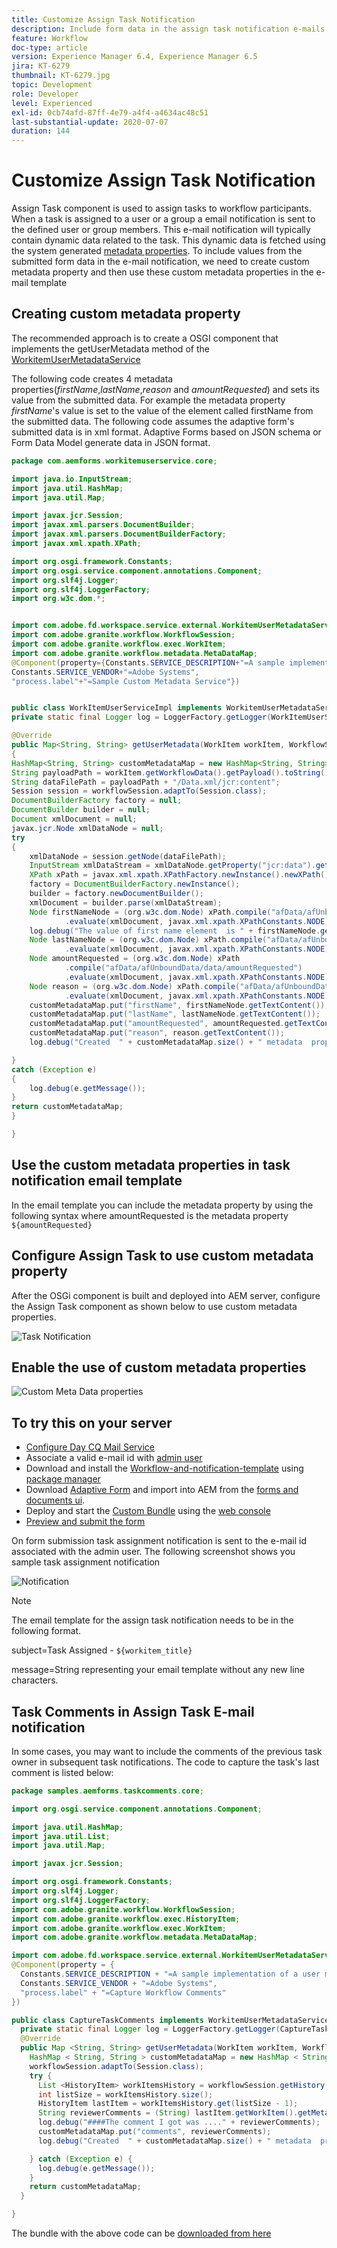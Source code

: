 ```yaml
---
title: Customize Assign Task Notification
description: Include form data in the assign task notification e-mails
feature: Workflow
doc-type: article
version: Experience Manager 6.4, Experience Manager 6.5
jira: KT-6279
thumbnail: KT-6279.jpg
topic: Development
role: Developer
level: Experienced
exl-id: 0cb74afd-87ff-4e79-a4f4-a4634ac48c51
last-substantial-update: 2020-07-07
duration: 144
---
```

# Customize Assign Task Notification

Assign Task component is used to assign tasks to workflow participants. When a task is assigned to a user or a group a email notification is sent to the defined user or group members.
This e-mail notification will typically contain dynamic data related to the task. This dynamic data is fetched using the system generated [metadata properties](https://experienceleague.adobe.com/docs/experience-manager-65/forms/publish-process-aem-forms/use-metadata-in-email-notifications.html#using-system-generated-metadata-in-an-email-notification).
To include values from the submitted form data in the e-mail notification, we need to create custom metadata property and then use these custom metadata properties in the e-mail template



## Creating custom metadata property

The recommended approach is to create a OSGI component that implements the getUserMetadata method of the [WorkitemUserMetadataService](https://helpx.adobe.com/experience-manager/6-5/forms/javadocs/com/adobe/fd/workspace/service/external/WorkitemUserMetadataService.html#getUserMetadataMap--)

The following code creates 4 metadata properties(_firstName_,_lastName_,_reason_ and _amountRequested_) and sets its value from the submitted data. For example the metadata property _firstName_'s value is set to the value of the element called firstName from the submitted data. The following code assumes the adaptive form's submitted data is in xml format. Adaptive Forms based on JSON schema or Form Data Model generate data in JSON format.


``` java
package com.aemforms.workitemuserservice.core;

import java.io.InputStream;
import java.util.HashMap;
import java.util.Map;

import javax.jcr.Session;
import javax.xml.parsers.DocumentBuilder;
import javax.xml.parsers.DocumentBuilderFactory;
import javax.xml.xpath.XPath;

import org.osgi.framework.Constants;
import org.osgi.service.component.annotations.Component;
import org.slf4j.Logger;
import org.slf4j.LoggerFactory;
import org.w3c.dom.*;


import com.adobe.fd.workspace.service.external.WorkitemUserMetadataService;
import com.adobe.granite.workflow.WorkflowSession;
import com.adobe.granite.workflow.exec.WorkItem;
import com.adobe.granite.workflow.metadata.MetaDataMap;
@Component(property={Constants.SERVICE_DESCRIPTION+"=A sample implementation of a user metadata service.",
Constants.SERVICE_VENDOR+"=Adobe Systems",
"process.label"+"=Sample Custom Metadata Service"})


public class WorkItemUserServiceImpl implements WorkitemUserMetadataService {
private static final Logger log = LoggerFactory.getLogger(WorkItemUserServiceImpl.class);

@Override
public Map<String, String> getUserMetadata(WorkItem workItem, WorkflowSession workflowSession,MetaDataMap metadataMap)
{
HashMap<String, String> customMetadataMap = new HashMap<String, String>();
String payloadPath = workItem.getWorkflowData().getPayload().toString();
String dataFilePath = payloadPath + "/Data.xml/jcr:content";
Session session = workflowSession.adaptTo(Session.class);
DocumentBuilderFactory factory = null;
DocumentBuilder builder = null;
Document xmlDocument = null;
javax.jcr.Node xmlDataNode = null;
try
{
    xmlDataNode = session.getNode(dataFilePath);
    InputStream xmlDataStream = xmlDataNode.getProperty("jcr:data").getBinary().getStream();
    XPath xPath = javax.xml.xpath.XPathFactory.newInstance().newXPath();
    factory = DocumentBuilderFactory.newInstance();
    builder = factory.newDocumentBuilder();
    xmlDocument = builder.parse(xmlDataStream);
    Node firstNameNode = (org.w3c.dom.Node) xPath.compile("afData/afUnboundData/data/firstName")
            .evaluate(xmlDocument, javax.xml.xpath.XPathConstants.NODE);
    log.debug("The value of first name element  is " + firstNameNode.getTextContent());
    Node lastNameNode = (org.w3c.dom.Node) xPath.compile("afData/afUnboundData/data/lastName")
            .evaluate(xmlDocument, javax.xml.xpath.XPathConstants.NODE);
    Node amountRequested = (org.w3c.dom.Node) xPath
            .compile("afData/afUnboundData/data/amountRequested")
            .evaluate(xmlDocument, javax.xml.xpath.XPathConstants.NODE);
    Node reason = (org.w3c.dom.Node) xPath.compile("afData/afUnboundData/data/reason")
            .evaluate(xmlDocument, javax.xml.xpath.XPathConstants.NODE);
    customMetadataMap.put("firstName", firstNameNode.getTextContent());
    customMetadataMap.put("lastName", lastNameNode.getTextContent());
    customMetadataMap.put("amountRequested", amountRequested.getTextContent());
    customMetadataMap.put("reason", reason.getTextContent());
    log.debug("Created  " + customMetadataMap.size() + " metadata  properties");

}
catch (Exception e)
{
    log.debug(e.getMessage());
}
return customMetadataMap;
}

}

```

## Use the custom metadata properties in task notification email template

In the email template you can include the metadata property by using the following syntax where amountRequested is the metadata property `${amountRequested}`

## Configure Assign Task to use custom metadata property

After the OSGi component is built and deployed into AEM server, configure the Assign Task component as shown below to use custom metadata properties.


![Task Notification](assets/task-notification.PNG)

## Enable the use of custom metadata properties

![Custom Meta Data properties](assets/custom-meta-data-properties.PNG)

## To try this on your server

* [Configure Day CQ Mail Service](https://experienceleague.adobe.com/docs/experience-manager-65/administering/operations/notification.html#configuring-the-mail-service)
* Associate a valid e-mail id with [admin user](http://localhost:4502/security/users.html)
* Download and install the [Workflow-and-notification-template](assets/workflow-and-task-notification-template.zip) using [package manager](http://localhost:4502/crx/packmgr/index.jsp)
* Download [Adaptive Form](assets/request-travel-authorization.zip) and import into AEM from the [forms and documents ui](http://localhost:4502/aem/forms.html/content/dam/formsanddocuments).
* Deploy and start the [Custom Bundle](assets/work-items-user-service-bundle.jar) using the [web console](http://localhost:4502/system/console/bundles)
* [Preview and submit the form](http://localhost:4502/content/dam/formsanddocuments/requestfortravelauhtorization/jcr:content?wcmmode=disabled)

On form submission task assignment notification is sent to the e-mail id associated with the admin user. The following screenshot shows you sample task assignment notification

![Notification](assets/task-nitification-email.png)

>[!NOTE]
>The email template for the assign task notification needs to be in the following format.
>
> subject=Task Assigned - `${workitem_title}`
>
> message=String representing your email template without any new line characters.

## Task Comments in Assign Task E-mail notification

In some cases, you may want to include the comments of the previous task owner in subsequent task notifications. The code to capture the task's last comment is listed below:

```java
package samples.aemforms.taskcomments.core;

import org.osgi.service.component.annotations.Component;

import java.util.HashMap;
import java.util.List;
import java.util.Map;

import javax.jcr.Session;

import org.osgi.framework.Constants;
import org.slf4j.Logger;
import org.slf4j.LoggerFactory;
import com.adobe.granite.workflow.WorkflowSession;
import com.adobe.granite.workflow.exec.HistoryItem;
import com.adobe.granite.workflow.exec.WorkItem;
import com.adobe.granite.workflow.metadata.MetaDataMap;

import com.adobe.fd.workspace.service.external.WorkitemUserMetadataService;
@Component(property = {
  Constants.SERVICE_DESCRIPTION + "=A sample implementation of a user metadata service.",
  Constants.SERVICE_VENDOR + "=Adobe Systems",
  "process.label" + "=Capture Workflow Comments"
})

public class CaptureTaskComments implements WorkitemUserMetadataService {
  private static final Logger log = LoggerFactory.getLogger(CaptureTaskComments.class);
  @Override
  public Map <String, String> getUserMetadata(WorkItem workItem, WorkflowSession workflowSession, MetaDataMap metadataMap) {
    HashMap < String, String > customMetadataMap = new HashMap < String, String > ();
    workflowSession.adaptTo(Session.class);
    try {
      List <HistoryItem> workItemsHistory = workflowSession.getHistory(workItem.getWorkflow());
      int listSize = workItemsHistory.size();
      HistoryItem lastItem = workItemsHistory.get(listSize - 1);
      String reviewerComments = (String) lastItem.getWorkItem().getMetaDataMap().get("workitemComment");
      log.debug("####The comment I got was ...." + reviewerComments);
      customMetadataMap.put("comments", reviewerComments);
      log.debug("Created  " + customMetadataMap.size() + " metadata  properties");

    } catch (Exception e) {
      log.debug(e.getMessage());
    }
    return customMetadataMap;
  }

}
```

The bundle with the above code can be [downloaded from here](assets/samples.aemforms.taskcomments.taskcomments.core-1.0-SNAPSHOT.jar)
